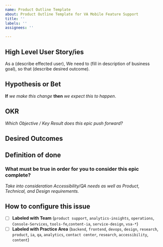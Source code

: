 ```yaml
---
name: Product Outline Template
about: Product Outline Template for VA Mobile Feature Support
title: ''
labels: ''
assignees: ''

---
```


## High Level User Story/ies
As a (describe effected user), 
We need to (fill in description of business goal),
so that (describe desired outcome).
<!--_**Required.** Please note you can have more than one story, if applicable. If this is technical work to achieve a larger initiative, the user story should represent that piece of the initiative so it’s clear what problem we are solving._-->

## Hypothesis or Bet
**If** _we make this change_ **then** _we expect this to happen_.

## OKR
_Which Objective / Key Result does this epic push forward?_

## Desired Outcomes

## Definition of done
### What must be true in order for you to consider this epic complete? 

*Take into consideration Accessibility/QA needs as well as Product, Technical, and Design requirements.*

## How to configure this issue
- [ ] **Labeled with Team** (`product support`, `analytics-insights`, `operations`, `Console-Services`, `tools-fe`,`content-ia`, `service-design`, `vsa-*`)
- [ ] **Labeled with Practice Area** (`backend`, `frontend`, `devops`, `design`, `research`, `product`, `ia`, `qa`, `analytics`, `contact center`, `research`, `accessibility`, `content`)
